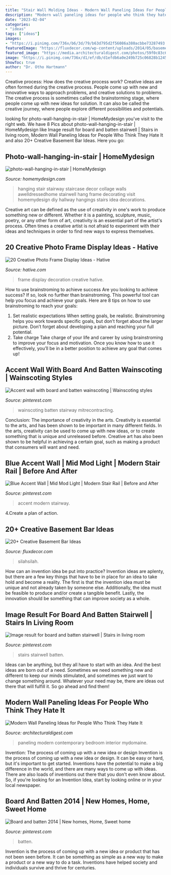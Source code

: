 ```yaml
---
title: "Stair Wall Molding Ideas - Modern Wall Paneling Ideas For People Who Think They Hate It"
description: "Modern wall paneling ideas for people who think they hate it"
date: "2023-02-04"
categories:
- "ideas"
tags: ["ideas"]
images:
- "https://i.pinimg.com/736x/b6/3d/79/b63d795d2f56086a380acbbe73287493.jpg"
featuredImage: "https://fluxdecor.com/wp-content/uploads/2014/05/basement-bar-ideas/13-wall-arrangement.jpg"
featured_image: "https://media.architecturaldigest.com/photos/59f0c83c61c6482fab68ed7a/16:9/w_1280,c_limit/arrcc-wall-paneling.jpg?mbid=social_retweet"
image: "https://i.pinimg.com/736x/d1/ef/db/d1efdb6a0e249b725c06828b1245b744--board-and-batten.jpg"
ShowToc: true
author: "Dr. Otho Hartmann"
---
```



Creative process: How does the creative process work?
Creative ideas are often formed during the creative process. People come up with new and innovative ways to approach problems, and creative solutions to problems. The creative process is sometimes called the brainstorming stage, where people come up with new ideas for solution. It can also be called the creative journey, where people explore different possibilities and potentials.

	

		
looking for photo-wall-hanging-in-stair | HomeMydesign you've visit to the right web. We have 8 Pics about photo-wall-hanging-in-stair | HomeMydesign like Image result for board and batten stairwell | Stairs in living room, Modern Wall Paneling Ideas for People Who Think They Hate It and also 20+ Creative Basement Bar Ideas. Here you go:
		
    
## Photo-wall-hanging-in-stair | HomeMydesign

<img loading=lazy src="https://homemydesign.com/wp-content/uploads/2014/04/photo-wall-hanging-in-stair.jpg" onerror="this.onerror=null;this.src='https://tse1.mm.bing.net/th?id=OIP.CtpVlHawtyy8em6rEBGwRgHaJ4&amp;pid=15.1';" alt="photo-wall-hanging-in-stair | HomeMydesign">

_Source: homemydesign.com_

>hanging stair stairway staircase decor collage walls awelldressedhome stairwell hang frame decorating visit homemydesign diy hallway hangings stairs idea decorations. 

	

Creative art can be defined as the use of creativity in one's work to produce something new or different. Whether it is a painting, sculpture, music, poetry, or any other form of art, creativity is an essential part of the artist's process. Often times a creative artist is not afraid to experiment with their ideas and techniques in order to find new ways to express themselves.

    
## 20 Creative Photo Frame Display Ideas - Hative

<img loading=lazy src="https://hative.com/wp-content/uploads/2014/08/photo-frame-ideas/15-stairwell-photo-wall-decoration.jpg" onerror="this.onerror=null;this.src='https://tse1.mm.bing.net/th?id=OIP.DDzoKH5ls5A57y_QTRu71AHaLH&amp;pid=15.1';" alt="20 Creative Photo Frame Display Ideas - Hative">

_Source: hative.com_

>frame display decoration creative hative. 

	

How to use brainstroming to achieve success
Are you looking to achieve success? If so, look no further than brainstroming. This powerful tool can help you focus and achieve your goals. Here are 8 tips on how to use brainstroming to reach your goals: 
1. Set realistic expectations 
When setting goals, be realistic. Brainstroming helps you work towards specific goals, but don’t forget about the larger picture. Don’t forget about developing a plan and reaching your full potential. 
2. Take charge 
Take charge of your life and career by using brainstroming to improve your focus and motivation. Once you know how to use it effectively, you’ll be in a better position to achieve any goal that comes up! 

    
## Accent Wall With Board And Batten Wainscoting | Wainscoting Styles

<img loading=lazy src="https://i.pinimg.com/736x/c4/d9/0a/c4d90a9b4f8bd231b1a2ee8349d3fa0e.jpg" onerror="this.onerror=null;this.src='https://tse1.mm.bing.net/th?id=OIP._uJDzjJmog07IZf0avU8PwHaNJ&amp;pid=15.1';" alt="Accent wall with board and batten wainscoting | Wainscoting styles">

_Source: pinterest.com_

>wainscoting batten stairway mitrecontracting. 

	

Conclusion: The importance of creativity in the arts.
Creativity is essential to the arts, and has been shown to be important in many different fields. In the arts, creativity can be used to come up with new ideas, or to create something that is unique and unreleased before. Creative art has also been shown to be helpful in achieving a certain goal, such as making a product that consumers will want and need.

    
## Blue Accent Wall | Mid Mod Light | Modern Stair Rail | Before And After

<img loading=lazy src="https://i.pinimg.com/736x/42/f1/e8/42f1e83528a0e6d116976ddaf7018ffe.jpg" onerror="this.onerror=null;this.src='https://tse2.mm.bing.net/th?id=OIP.dwyLo-QZGoFitWW6pZAo-QHaLe&amp;pid=15.1';" alt="Blue Accent Wall | Mid Mod Light | Modern Stair Rail | Before and After">

_Source: pinterest.com_

>accent modern stairway. 

	

4.Create a plan of action.

    
## 20+ Creative Basement Bar Ideas

<img loading=lazy src="https://fluxdecor.com/wp-content/uploads/2014/05/basement-bar-ideas/13-wall-arrangement.jpg" onerror="this.onerror=null;this.src='https://tse4.mm.bing.net/th?id=OIP.cFNCNa6iVc-TO7xSlDm1QQHaJ3&amp;pid=15.1';" alt="20+ Creative Basement Bar Ideas">

_Source: fluxdecor.com_

>silahsilah. 

	

How can an invention idea be put into practice?
Invention ideas are aplenty, but there are a few key things that have to be in place for an idea to take hold and become a reality. The first is that the invention idea must be unique and not already taken by someone else. Additionally, the idea must be feasible to produce and/or create a tangible benefit. Lastly, the innovation should be something that can improve society as a whole.

    
## Image Result For Board And Batten Stairwell | Stairs In Living Room

<img loading=lazy src="https://i.pinimg.com/736x/b6/3d/79/b63d795d2f56086a380acbbe73287493.jpg" onerror="this.onerror=null;this.src='https://tse3.mm.bing.net/th?id=OIP.laAKTQ-Wcg8m_682tA0z4QAAAA&amp;pid=15.1';" alt="Image result for board and batten stairwell | Stairs in living room">

_Source: pinterest.com_

>stairs stairwell batten. 

	

Ideas can be anything, but they all have to start with an idea. And the best ideas are born out of a need. Sometimes we need something new and different to keep our minds stimulated, and sometimes we just want to change something around. Whatever your need may be, there are ideas out there that will fulfill it. So go ahead and find them!

    
## Modern Wall Paneling Ideas For People Who Think They Hate It

<img loading=lazy src="https://media.architecturaldigest.com/photos/59f0c83c61c6482fab68ed7a/16:9/w_1280,c_limit/arrcc-wall-paneling.jpg?mbid=social_retweet" onerror="this.onerror=null;this.src='https://tse4.mm.bing.net/th?id=OIP.01w9pNaQAX-_KQAXmCFwSwHaEK&amp;pid=15.1';" alt="Modern Wall Paneling Ideas for People Who Think They Hate It">

_Source: architecturaldigest.com_

>paneling modern contemporary bedroom interior mydomaine. 

	

Invention: The process of coming up with a new idea or design
Invention is the process of coming up with a new idea or design. It can be easy or hard, but it's important to get started. Inventions have the potential to make a big difference in the world, and there are many ways to come up with ideas. There are also loads of inventions out there that you don't even know about. So, if you're looking for an Invention Idea, start by looking online or in your local newspaper.

    
## Board And Batten 2014 | New Homes, Home, Sweet Home

<img loading=lazy src="https://i.pinimg.com/736x/d1/ef/db/d1efdb6a0e249b725c06828b1245b744--board-and-batten.jpg" onerror="this.onerror=null;this.src='https://tse1.mm.bing.net/th?id=OIP.BPCoTnadBWgQYKTDDgcP5QHaJ3&amp;pid=15.1';" alt="Board and batten 2014 | New homes, Home, Sweet home">

_Source: pinterest.com_

>batten. 

	

Invention is the process of coming up with a new idea or product that has not been seen before. It can be something as simple as a new way to make a product or a new way to do a task. Inventions have helped society and individuals survive and thrive for centuries.

